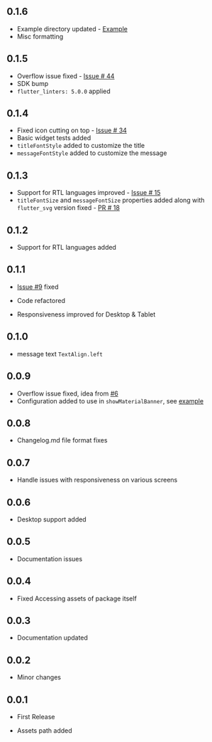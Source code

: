 ## 0.1.6
* Example directory updated - [Example](example/lib/main.dart)
* Misc formatting

## 0.1.5
* Overflow issue fixed - [Issue # 44](https://github.com/mhmzdev/awesome_snackbar_content/issues/42)
* SDK bump
* `flutter_linters: 5.0.0` applied

## 0.1.4

* Fixed icon cutting on top - [Issue # 34][i34]
* Basic widget tests added
* `titleFontStyle` added to customize the title
* `messageFontStyle` added to customize the message

[i34]: https://github.com/mhmzdev/awesome_snackbar_content/issues/34

## 0.1.3

* Support for RTL languages improved - [Issue # 15][i15]
* `titleFontSize` and `messageFontSize` properties added along with `flutter_svg` version fixed - [PR # 18][p18]

[p18]: https://github.com/mhmzdev/awesome_snackbar_content/pull/18
[i15]: https://github.com/mhmzdev/awesome_snackbar_content/issues/15

## 0.1.2

* Support for RTL languages added

## 0.1.1

* [Issue #9][issue-9] fixed

* Code refactored

* Responsiveness improved for Desktop & Tablet

[issue-9]: https://github.com/mhmzdev/awesome_snackbar_content/issues/9

## 0.1.0

* message text `TextAlign.left`

## 0.0.9

* Overflow issue fixed, idea from [#6](pr6)
* Configuration added to use in `showMaterialBanner`, see [example](example/example.dart)

[pr6]:(https://github.com/mhmzdev/awesome_snackbar_content/pull/6)

## 0.0.8

* Changelog.md file format fixes

## 0.0.7

* Handle issues with responsiveness on various screens

## 0.0.6

* Desktop support added

## 0.0.5

* Documentation issues

## 0.0.4

* Fixed Accessing assets of package itself

## 0.0.3

* Documentation updated

## 0.0.2

* Minor changes

## 0.0.1

* First Release

* Assets path added